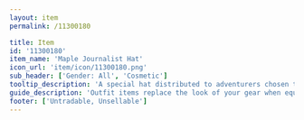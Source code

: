 ```yaml
---
layout: item
permalink: /11300180

title: Item
id: '11300180'
item_name: 'Maple Journalist Hat'
icon_url: 'item/icon/11300180.png'
sub_header: ['Gender: All', 'Cosmetic']
tooltip_description: 'A special hat distributed to adventurers chosen to be MapleStory 2 journalists.'
guide_description: 'Outfit items replace the look of your gear when equipped.'
footer: ['Untradable, Unsellable']
---
```

